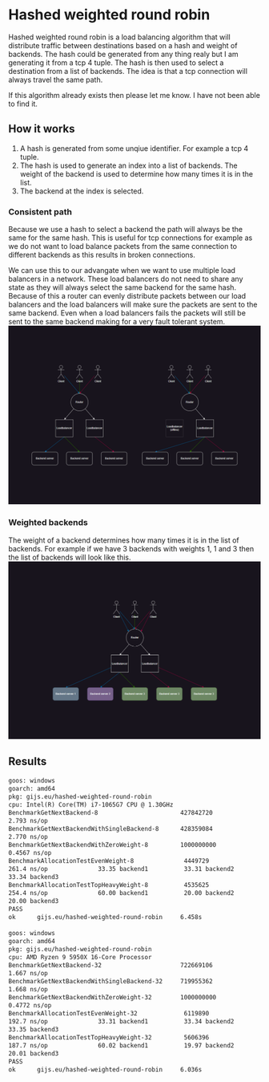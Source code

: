 # Hashed weighted round robin
Hashed weighted round robin is a load balancing algorithm that will distribute traffic between destinations based on a hash and weight of backends.
The hash could be generated from any thing realy but I am generating it from a tcp 4 tuple. The hash is then used to select a destination from a list of backends.
The idea is that a tcp connection will always travel the same path. 

If this algorithm already exists then please let me know. I have not been able to find it.

## How it works
1. A hash is generated from some unqiue identifier. For example a tcp 4 tuple.
2. The hash is used to generate an index into a list of backends. The weight of the backend is used to determine how many times it is in the list.
3. The backend at the index is selected.

### Consistent path
Because we use a hash to select a backend the path will always be the same for the same hash. This is useful for tcp connections for example as we do not want to load balance packets from the same connection to different backends as this results in broken connections.

We can use this to our advangate when we want to use multiple load balancers in a network. These load balancers do not need to share any state as they will always select the same backend for the same hash. Because of this a router can evenly distribute packets between our load balancers and the load balancers will make sure the packets are sent to the same backend. Even when a load balancers fails the packets will still be sent to the same backend making for a very fault tolerant system.
![Consitant Path](./images/hwrr-consitent-path.png)

### Weighted backends
The weight of a backend determines how many times it is in the list of backends. For example if we have 3 backends with weights 1, 1 and 3 then the list of backends will look like this.
![Weighted backends](./images/hwrr-weighted-backends.png)

## Results
```
goos: windows
goarch: amd64
pkg: gijs.eu/hashed-weighted-round-robin
cpu: Intel(R) Core(TM) i7-1065G7 CPU @ 1.30GHz
BenchmarkGetNextBackend-8                       427842720                2.793 ns/op
BenchmarkGetNextBackendWithSingleBackend-8      428359084                2.770 ns/op
BenchmarkGetNextBackendWithZeroWeight-8         1000000000               0.4567 ns/op
BenchmarkAllocationTestEvenWeight-8              4449729               261.4 ns/op              33.35 backend1          33.31 backend2          33.34 backend3
BenchmarkAllocationTestTopHeavyWeight-8          4535625               254.4 ns/op              60.00 backend1          20.00 backend2          20.00 backend3
PASS
ok      gijs.eu/hashed-weighted-round-robin     6.458s

goos: windows
goarch: amd64
pkg: gijs.eu/hashed-weighted-round-robin
cpu: AMD Ryzen 9 5950X 16-Core Processor
BenchmarkGetNextBackend-32                      722669106                1.667 ns/op
BenchmarkGetNextBackendWithSingleBackend-32     719955362                1.668 ns/op
BenchmarkGetNextBackendWithZeroWeight-32        1000000000               0.4772 ns/op
BenchmarkAllocationTestEvenWeight-32             6119890               192.7 ns/op              33.31 backend1          33.34 backend2          33.35 backend3
BenchmarkAllocationTestTopHeavyWeight-32         5606396               187.7 ns/op              60.02 backend1          19.97 backend2          20.01 backend3
PASS
ok      gijs.eu/hashed-weighted-round-robin     6.036s
```

